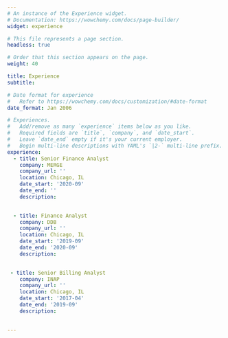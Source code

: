 ```yaml
---
# An instance of the Experience widget.
# Documentation: https://wowchemy.com/docs/page-builder/
widget: experience

# This file represents a page section.
headless: true

# Order that this section appears on the page.
weight: 40

title: Experience
subtitle:

# Date format for experience
#   Refer to https://wowchemy.com/docs/customization/#date-format
date_format: Jan 2006

# Experiences.
#   Add/remove as many `experience` items below as you like.
#   Required fields are `title`, `company`, and `date_start`.
#   Leave `date_end` empty if it's your current employer.
#   Begin multi-line descriptions with YAML's `|2-` multi-line prefix.
experience:
  - title: Senior Finance Analyst
    company: MERGE
    company_url: ''
    location: Chicago, IL
    date_start: '2020-09'
    date_end: ''
    description:

        
  - title: Finance Analyst
    company: DDB 
    company_url: ''
    location: Chicago, IL
    date_start: '2019-09'
    date_end: '2020-09'
    description:

    
 - title: Senior Billing Analyst
    company: INAP 
    company_url: ''
    location: Chicago, IL
    date_start: '2017-04'
    date_end: '2019-09'
    description:

    
---
```

